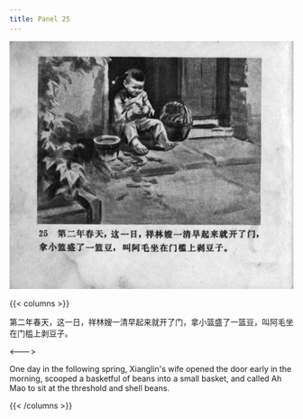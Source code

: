 ```yaml
---
title: Panel 25
---
```


![zhufu panel](./../../images/zhufu/seifert0772_zf_0030_025.jpg)

{{< columns >}}

第二年春天，这一日，祥林嫂一清早起来就开了门，拿小篮盛了一篮豆，叫阿毛坐在门槛上剥豆子。

<--->

One day in the following spring, Xianglin's wife opened the door early in the morning, scooped a basketful of beans into a small basket, and called Ah Mao to sit at the threshold and shell beans.

{{< /columns >}}
